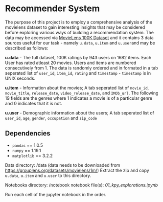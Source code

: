 # Recommender System

The purpose of this project is to employ a comprehensive analysis of the movielens dataset to gain interesting insights that may be considered before exploring various ways of building a recommendation system.
The data may be accessed via [MovieLens 100K Dataset](https://grouplens.org/datasets/movielens/100k/) and it contains 3 data sources useful for our task - namely `u.data`, `u.item` and `u.user`and may be described as follows: 

**u.data** - The full dataset, 100K ratings by 943 users on 1682 items. Each User has rated atleast 20 movies. Users and items are numbered consecutively from 1. The data is randomly ordered and in formated in a tab seperated list of `user_id`, `item_id`, `rating` and `timestamp` -  `timestamp` is in UNIX seconds. 

**u.item** - Information about the movies; A tab seperated list of `movie_id`, `movie_title`, `release_date`, `video_release_date`, and `IMDb_url`. The following 19 fields are the genres where 1 indicates a movie is of a particular genre and 0 indicates that it is not. 

**u.user** - Demographic information about the users; A tab seperated list of `user_id`, `age`, `gender`, `occupation` and `zip_code`

## Dependencies 
* `pandas` == 1.0.5
* `numpy` == 1.19.1
* `matplotlib` == 3.2.2

Data directory: /data (data needs to be downloaded from https://grouplens.org/datasets/movielens/1m/)
Extract the zip and copy `u.data`, `u.item` and `u.user` to this directory.

Notebooks directory: /notebook notebook file(s): *01_kpy_explorations.ipynb*

Run each cell of the jupyter notebook in the order.
